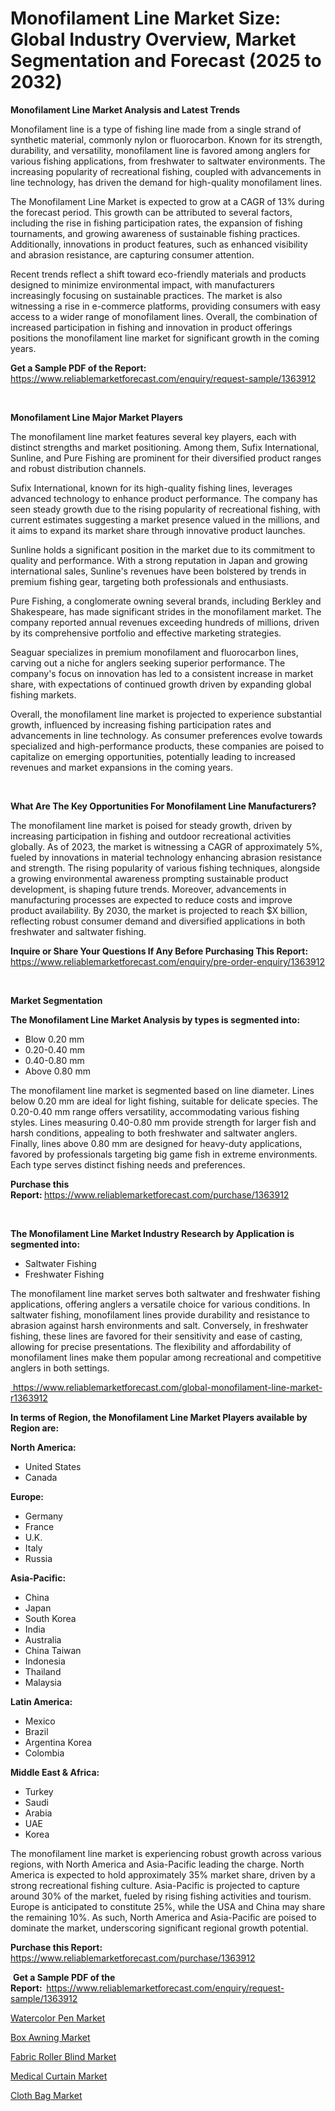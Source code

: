 <p><h1>Monofilament Line Market Size: Global Industry Overview, Market Segmentation and Forecast (2025 to 2032)</h1></p><p><strong>Monofilament Line Market Analysis and Latest Trends</strong></p>
<p><p>Monofilament line is a type of fishing line made from a single strand of synthetic material, commonly nylon or fluorocarbon. Known for its strength, durability, and versatility, monofilament line is favored among anglers for various fishing applications, from freshwater to saltwater environments. The increasing popularity of recreational fishing, coupled with advancements in line technology, has driven the demand for high-quality monofilament lines.</p><p>The Monofilament Line Market is expected to grow at a CAGR of 13% during the forecast period. This growth can be attributed to several factors, including the rise in fishing participation rates, the expansion of fishing tournaments, and growing awareness of sustainable fishing practices. Additionally, innovations in product features, such as enhanced visibility and abrasion resistance, are capturing consumer attention. </p><p>Recent trends reflect a shift toward eco-friendly materials and products designed to minimize environmental impact, with manufacturers increasingly focusing on sustainable practices. The market is also witnessing a rise in e-commerce platforms, providing consumers with easy access to a wider range of monofilament lines. Overall, the combination of increased participation in fishing and innovation in product offerings positions the monofilament line market for significant growth in the coming years.</p></p>
<p><strong>Get a Sample PDF of the Report:&nbsp;</strong> <a href="https://www.reliablemarketforecast.com/enquiry/request-sample/1363912?utm_campaign=1169&utm_medium=2&utm_source=Github&utm_content=ia&utm_term=04042025&utm_id=monofilament-line">https://www.reliablemarketforecast.com/enquiry/request-sample/1363912</a></p>
<p>&nbsp;</p>
<p><strong>Monofilament Line Major Market Players</strong></p>
<p><p>The monofilament line market features several key players, each with distinct strengths and market positioning. Among them, Sufix International, Sunline, and Pure Fishing are prominent for their diversified product ranges and robust distribution channels.</p><p>Sufix International, known for its high-quality fishing lines, leverages advanced technology to enhance product performance. The company has seen steady growth due to the rising popularity of recreational fishing, with current estimates suggesting a market presence valued in the millions, and it aims to expand its market share through innovative product launches.</p><p>Sunline holds a significant position in the market due to its commitment to quality and performance. With a strong reputation in Japan and growing international sales, Sunline's revenues have been bolstered by trends in premium fishing gear, targeting both professionals and enthusiasts.</p><p>Pure Fishing, a conglomerate owning several brands, including Berkley and Shakespeare, has made significant strides in the monofilament market. The company reported annual revenues exceeding hundreds of millions, driven by its comprehensive portfolio and effective marketing strategies.</p><p>Seaguar specializes in premium monofilament and fluorocarbon lines, carving out a niche for anglers seeking superior performance. The company's focus on innovation has led to a consistent increase in market share, with expectations of continued growth driven by expanding global fishing markets.</p><p>Overall, the monofilament line market is projected to experience substantial growth, influenced by increasing fishing participation rates and advancements in line technology. As consumer preferences evolve towards specialized and high-performance products, these companies are poised to capitalize on emerging opportunities, potentially leading to increased revenues and market expansions in the coming years.</p></p>
<p>&nbsp;</p>
<p><strong>What Are The Key Opportunities For Monofilament Line Manufacturers?</strong></p>
<p><p>The monofilament line market is poised for steady growth, driven by increasing participation in fishing and outdoor recreational activities globally. As of 2023, the market is witnessing a CAGR of approximately 5%, fueled by innovations in material technology enhancing abrasion resistance and strength. The rising popularity of various fishing techniques, alongside a growing environmental awareness prompting sustainable product development, is shaping future trends. Moreover, advancements in manufacturing processes are expected to reduce costs and improve product availability. By 2030, the market is projected to reach $X billion, reflecting robust consumer demand and diversified applications in both freshwater and saltwater fishing.</p></p>
<p><strong>Inquire or Share Your Questions If Any Before Purchasing This Report:</strong> <a href="https://www.reliablemarketforecast.com/enquiry/pre-order-enquiry/1363912?utm_campaign=1169&utm_medium=2&utm_source=Github&utm_content=ia&utm_term=04042025&utm_id=monofilament-line">https://www.reliablemarketforecast.com/enquiry/pre-order-enquiry/1363912</a></p>
<p>&nbsp;</p>
<p><strong>Market Segmentation</strong></p>
<p><strong>The Monofilament Line Market Analysis by types is segmented into:</strong></p>
<p><ul><li>Blow 0.20 mm</li><li>0.20-0.40 mm</li><li>0.40-0.80 mm</li><li>Above 0.80 mm</li></ul></p>
<p><p>The monofilament line market is segmented based on line diameter. Lines below 0.20 mm are ideal for light fishing, suitable for delicate species. The 0.20-0.40 mm range offers versatility, accommodating various fishing styles. Lines measuring 0.40-0.80 mm provide strength for larger fish and harsh conditions, appealing to both freshwater and saltwater anglers. Finally, lines above 0.80 mm are designed for heavy-duty applications, favored by professionals targeting big game fish in extreme environments. Each type serves distinct fishing needs and preferences.</p></p>
<p><strong>Purchase this Report:&nbsp;</strong><a href="https://www.reliablemarketforecast.com/purchase/1363912?utm_campaign=1169&utm_medium=2&utm_source=Github&utm_content=ia&utm_term=04042025&utm_id=monofilament-line">https://www.reliablemarketforecast.com/purchase/1363912</a></p>
<p>&nbsp;</p>
<p><strong>The Monofilament Line Market Industry Research by Application is segmented into:</strong></p>
<p><ul><li>Saltwater Fishing</li><li>Freshwater Fishing</li></ul></p>
<p><p>The monofilament line market serves both saltwater and freshwater fishing applications, offering anglers a versatile choice for various conditions. In saltwater fishing, monofilament lines provide durability and resistance to abrasion against harsh environments and salt. Conversely, in freshwater fishing, these lines are favored for their sensitivity and ease of casting, allowing for precise presentations. The flexibility and affordability of monofilament lines make them popular among recreational and competitive anglers in both settings.</p></p>
<p><a href="https://www.reliablemarketforecast.com/global-monofilament-line-market-r1363912?utm_campaign=1169&utm_medium=2&utm_source=Github&utm_content=ia&utm_term=04042025&utm_id=monofilament-line">&nbsp;https://www.reliablemarketforecast.com/global-monofilament-line-market-r1363912</a></p>
<p><strong>In terms of Region, the Monofilament Line Market Players available by Region are:</strong></p>
<p>
    <p> <strong> North America: </strong>
        <ul>
            <li>United States</li>
            <li>Canada</li>
        </ul>
        </p> 
    <p> <strong> Europe: </strong>
        <ul>
            <li>Germany</li>
            <li>France</li>
            <li>U.K.</li>
            <li>Italy</li>
            <li>Russia</li>
        </ul>
        </p> 
    <p> <strong> Asia-Pacific: </strong>
        <ul>
            <li>China</li>
            <li>Japan</li>
            <li>South Korea</li>
            <li>India</li>
            <li>Australia</li>
            <li>China Taiwan</li>
            <li>Indonesia</li>
            <li>Thailand</li>
            <li>Malaysia</li>
        </ul>
        </p> 
    <p> <strong> Latin America: </strong>
        <ul>
            <li>Mexico</li>
            <li>Brazil</li>
            <li>Argentina Korea</li>
            <li>Colombia</li>
        </ul>
        </p> 
    <p> <strong> Middle East & Africa: </strong>
        <ul>
            <li>Turkey</li>
            <li>Saudi</li>
            <li>Arabia</li>
            <li>UAE</li>
            <li>Korea</li>
        </ul>
    </p>
    </p>
<p><p>The monofilament line market is experiencing robust growth across various regions, with North America and Asia-Pacific leading the charge. North America is expected to hold approximately 35% market share, driven by a strong recreational fishing culture. Asia-Pacific is projected to capture around 30% of the market, fueled by rising fishing activities and tourism. Europe is anticipated to constitute 25%, while the USA and China may share the remaining 10%. As such, North America and Asia-Pacific are poised to dominate the market, underscoring significant regional growth potential.</p></p>
<p><strong>Purchase this Report: </strong><a href="https://www.reliablemarketforecast.com/purchase/1363912?utm_campaign=1169&utm_medium=2&utm_source=Github&utm_content=ia&utm_term=04042025&utm_id=monofilament-line">https://www.reliablemarketforecast.com/purchase/1363912</a></p>
<p>&nbsp;<strong>Get a Sample PDF of the Report:&nbsp;&nbsp;</strong><a href="https://www.reliablemarketforecast.com/enquiry/request-sample/1363912?utm_campaign=1169&utm_medium=2&utm_source=Github&utm_content=ia&utm_term=04042025&utm_id=monofilament-line">https://www.reliablemarketforecast.com/enquiry/request-sample/1363912</a></p>
<p><strong></strong></p>
<p><p><a href="https://github.com/milievkulov/Market-Research-Report-List-1/blob/main/watercolor-pen-market.md?utm_campaign=1169&utm_medium=2&utm_source=Github&utm_content=ia&utm_term=04042025&utm_id=monofilament-line">Watercolor Pen Market</a></p><p><a href="https://github.com/lontohhikma/Market-Research-Report-List-1/blob/main/box-awning-market.md?utm_campaign=1169&utm_medium=2&utm_source=Github&utm_content=ia&utm_term=04042025&utm_id=monofilament-line">Box Awning Market</a></p><p><a href="https://github.com/steegeneat/Market-Research-Report-List-1/blob/main/fabric-roller-blind-market.md?utm_campaign=1169&utm_medium=2&utm_source=Github&utm_content=ia&utm_term=04042025&utm_id=monofilament-line">Fabric Roller Blind Market</a></p><p><a href="https://github.com/payareganiou/Market-Research-Report-List-1/blob/main/medical-curtain-market.md?utm_campaign=1169&utm_medium=2&utm_source=Github&utm_content=ia&utm_term=04042025&utm_id=monofilament-line">Medical Curtain Market</a></p><p><a href="https://github.com/enieyfabius/Market-Research-Report-List-1/blob/main/cloth-bag-market.md?utm_campaign=1169&utm_medium=2&utm_source=Github&utm_content=ia&utm_term=04042025&utm_id=monofilament-line">Cloth Bag Market</a></p></p>